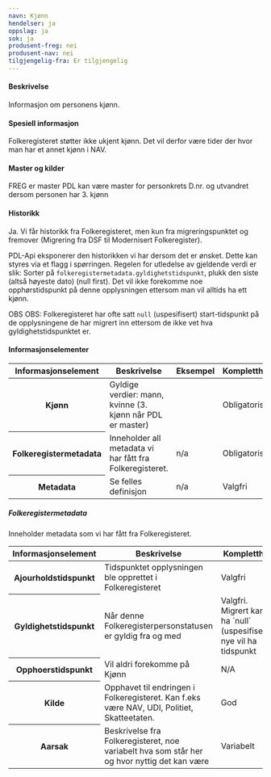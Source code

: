 ```yaml
---
navn: Kjønn
hendelser: ja
oppslag: ja
sok: ja
produsent-freg: nei
produsent-nav: nei
tilgjengelig-fra: Er tilgjengelig
---
```


#### Beskrivelse

Informasjon om personens kjønn.

#### Spesiell informasjon

Folkeregisteret støtter ikke ukjent kjønn. Det vil derfor være tider der hvor man har et annet kjønn i NAV.

#### Master og kilder

FREG er master
PDL kan være master for personkrets D.nr. og utvandret dersom personen har 3. kjønn 


#### Historikk

Ja. Vi får historikk fra Folkeregisteret, men kun fra migreringspunktet og fremover (Migrering fra DSF til Modernisert Folkeregister).

PDL-Api eksponerer den historikken vi har dersom det er ønsket. Dette kan styres via et flagg i spørringen.
Regelen for utledelse av gjeldende verdi er slik:
Sorter på `folkeregistermetadata.gyldighetstidspunkt`, plukk den siste (altså høyeste dato) (null first). Det vil ikke forekomme noe opphørstidspunkt på denne opplysningen ettersom man vil alltids ha ett kjønn.

OBS OBS: Folkeregisteret har ofte satt `null` (uspesifisert) start-tidspunkt på de opplysningene de har migrert inn ettersom de ikke vet hva gyldighetstidspunktet er. 

#### Informasjonselementer
<table class="table">
  <thead>
    <tr>
        <th>Informasjonselement</th>
        <th>Beskrivelse</th>
        <th>Eksempel</th>
        <th>Kompletthet</th>
        <th>Kvalitet</th>
    </tr>
  </thead>
  <tbody>
    <tr>
        <th scope="row">Kjønn</th>
        <td>Gyldige verdier: mann, kvinne (3. kjønn når PDL er master)</td>
        <td></td>
        <td>Obligatorisk</td>
        <td>God</td>
    </tr>
    <tr>
      <th scope="row">Folkeregistermetadata</th>
      <td>Inneholder all metadata vi har fått fra Folkeregisteret.</td>
      <td>n/a</td>
      <td>Obligatorisk</td>
      <td>God</td>
    </tr>
    <tr>
      <th scope="row">Metadata</th>
      <td>Se felles definisjon</td>
      <td>n/a</td>
      <td>Valgfri</td>
      <td>God</td>
    </tr>
  </tbody>
</table>

##### Folkeregistermetadata

Inneholder metadata som vi har fått fra Folkeregisteret.

<table class="table">
  <thead>
    <tr>
      <th>Informasjonselement</th>
      <th>Beskrivelse</th>
      <th>Kompletthet</th>
    </tr>
  </thead>
  
  <tbody>
        <tr>
          <th scope="row">Ajourholdstidspunkt</th>
          <td>Tidspunktet opplysningen ble opprettet i Folkeregisteret</td>
          <td>Valgfri</td>
        </tr>
        <tr>
          <th scope="row">Gyldighetstidspunkt</th>
          <td>Når denne Folkeregisterpersonstatusen er gyldig fra og med</td>
          <td>Valgfri. Migrert kan ha `null` (uspesifisert), nye vil ha tidspunkt</td>
        </tr>
        <tr>
          <th scope="row">Opphoerstidspunkt</th>
          <td>Vil aldri forekomme på Kjønn</td>
          <td>N/A</td>
        </tr>
        <tr>
          <th scope="row">Kilde</th>
          <td>Opphavet til endringen i Folkeregisteret. Kan f.eks være NAV, UDI, Politiet, Skatteetaten.</td>
          <td>God</td>
        </tr>
        <tr>
          <th scope="row">Aarsak</th>
          <td>Beskrivelse fra Folkeregisteret, noe variabelt hva som står her og hvor nyttig det kan være</td>
          <td>Variabelt</td>
        </tr>
    </tbody>
</table>
